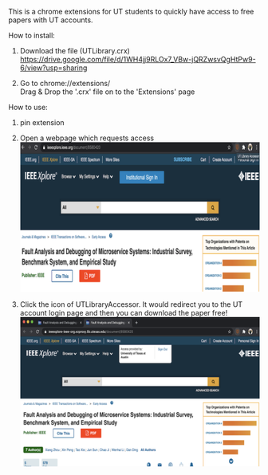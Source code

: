 This is a chrome extensions for UT students to quickly have access to free papers with UT accounts.

How to install:    
1. Download the file (UTLibrary.crx)
https://drive.google.com/file/d/1WH4jj9RLOx7_VBw-jQRZwsvQgHtPw9-6/view?usp=sharing

2. Go to chrome://extensions/    
Drag & Drop the '.crx' file on to the 'Extensions' page 

How to use:
1. pin extension

2. Open a webpage which requests access
![](pic/snapshot1.png)

3. Click the icon of UTLibraryAccessor. It would redirect you to the UT account login page and then you can download the paper free!
![](pic/snapshot2.png)